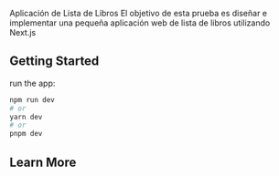 
Aplicación de Lista de Libros
El objetivo de esta prueba es diseñar e implementar una pequeña aplicación web de lista de libros utilizando Next.js

## Getting Started
 run the  app:

```bash
npm run dev
# or
yarn dev
# or
pnpm dev
```
## Learn More

